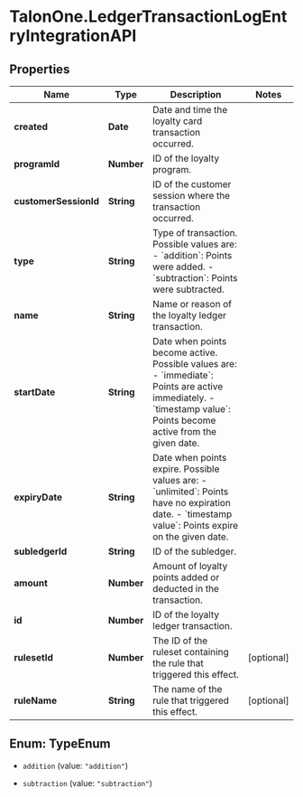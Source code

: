 # TalonOne.LedgerTransactionLogEntryIntegrationAPI

## Properties

Name | Type | Description | Notes
------------ | ------------- | ------------- | -------------
**created** | **Date** | Date and time the loyalty card transaction occurred. | 
**programId** | **Number** | ID of the loyalty program. | 
**customerSessionId** | **String** | ID of the customer session where the transaction occurred. | 
**type** | **String** | Type of transaction. Possible values are:   - &#x60;addition&#x60;: Points were added.   - &#x60;subtraction&#x60;: Points were subtracted.  | 
**name** | **String** | Name or reason of the loyalty ledger transaction. | 
**startDate** | **String** | Date when points become active. Possible values are:   - &#x60;immediate&#x60;: Points are active immediately.   - &#x60;timestamp value&#x60;: Points become active from the given date.  | 
**expiryDate** | **String** | Date when points expire. Possible values are:   - &#x60;unlimited&#x60;: Points have no expiration date.   - &#x60;timestamp value&#x60;: Points expire on the given date.  | 
**subledgerId** | **String** | ID of the subledger. | 
**amount** | **Number** | Amount of loyalty points added or deducted in the transaction. | 
**id** | **Number** | ID of the loyalty ledger transaction. | 
**rulesetId** | **Number** | The ID of the ruleset containing the rule that triggered this effect. | [optional] 
**ruleName** | **String** | The name of the rule that triggered this effect. | [optional] 



## Enum: TypeEnum


* `addition` (value: `"addition"`)

* `subtraction` (value: `"subtraction"`)




